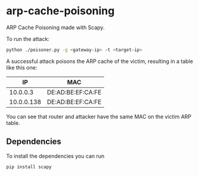 # arp-cache-poisoning
ARP Cache Poisoning made with Scapy.

To run the attack:
```bash
python ./poisoner.py -g <gateway-ip> -t <target-ip>
```

A successful attack poisons the ARP cache of the victim, resulting in a table like this one:  

| IP         |        MAC        |
|------------|:-----------------:|
| 10.0.0.3   | DE:AD:BE:EF:CA:FE |
| 10.0.0.138 | DE:AD:BE:EF:CA:FE |

You can see that router and attacker have the same MAC on the victim ARP table.

## Dependencies

To install the dependencies you can run
```bash
pip install scapy
```
